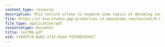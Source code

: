 ```yaml
---
content_type: resource
description: This lecture allows to examine some topics of decoding codes.
file: https://ol-ocw-studio-app-production.s3.amazonaws.com/courses/6-895-essential-coding-theory-fall-2004/139d3fc06ab21f3201e4f43500163427_lect06.pdf
file_type: application/pdf
resourcetype: Document
title: lect06.pdf
uid: 139d3fc0-6ab2-1f32-01e4-f43500163427
---
```

